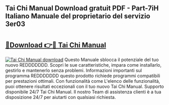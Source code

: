 ## Tai Chi Manual Download gratuit PDF - Part-7iH Italiano Manuale del proprietario del servizio 3er03

# <h2><a href="http://dfa1dh.blite.top/?on=Tai+Chi+Manual">🔗Download 👉🔴 Tai Chi Manual</a></h2>

[![Tai Chi Manual download](https://i.imgur.com/lujVjoI.png)](http://dfa1dh.blite.top/?on=Tai+Chi+Manual)
Questo Manuale sblocca il potenziale del tuo nuovo REDDDDDDD. Scopri le sue caratteristiche, impara come installarlo, gestirlo e mantenerlo senza problemi. Informazioni importanti sul programma REDDDDDDD questo prodotto richiede programmi compatibili per prestazioni ottimali. Con funzionalità come L'elenco delle funzionalità, puoi ottenere risultati eccezionali con il tuo nuovo Tai Chi Manual. Supporto disponibile 24/7 Tai Chi Manual. Il nostro Team di assistenza clienti è a tua disposizione 24/7 per aiutarti con qualsiasi richiesta.

